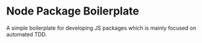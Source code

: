 # Node Package Boilerplate

A simple boilerplate for developing JS packages which is mainly focused on automated TDD. 

